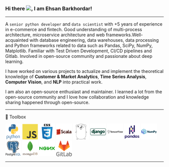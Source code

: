 ### Hi there <img src="https://raw.githubusercontent.com/MartinHeinz/MartinHeinz/master/wave.gif" width="30px">, I am Ehsan Barkhordar!

---

A `senior python developer`  and `data scientist` with +5 years of experience in e-commerce and fintech. Good understanding of multi-process
architecture, microservice architecture and web frameworks.Well-acquainted with database engineering, data warehouses,
data processing and Python frameworks related to data such as Pandas, SciPy, NumPy, Matplotlib. Familiar with Test
Driven Development, CI/CD pipelines and Gitlab. Involved in open-source community and passionate about deep learning.

I have worked on various projects to actualize and implement the theoretical knowledge of **Customer & Market
Analytics**, **Time Series Analysis**, **Computer Vision**, and **NLP** into practical work.

I am also an open-source enthusiast and maintainer. I learned a lot from the open-source community and I love how
collaboration and knowledge sharing happened through open-source.

---

🧰 Toolbox

<img src="https://raw.githubusercontent.com/devicons/devicon/master/icons/python/python-original-wordmark.svg" alt="Python Logo" width="50" height="50"/>
<img src="https://raw.githubusercontent.com/devicons/devicon/master/icons/javascript/javascript-original.svg" alt="JavaScript Logo" width="50" height="50"/>
<img src="https://raw.githubusercontent.com/devicons/devicon/master/icons/css3/css3-original-wordmark.svg" alt="CSS3 Logo" width="50" height="50"/>
<img src="https://raw.githubusercontent.com/devicons/devicon/master/icons/scala/scala-original-wordmark.svg" alt="Scala Logo" width="50" height="50"/>
<img src="https://raw.githubusercontent.com/devicons/devicon/master/icons/go/go-line.svg" alt="Go Logo" width="50" height="50"/>
<img src="https://raw.githubusercontent.com/devicons/devicon/master/icons/django/django-line.svg" alt="Django Logo" width="50" height="50"/>
<img src="https://raw.githubusercontent.com/devicons/devicon/master/icons/tensorflow/tensorflow-line-wordmark.svg" alt="Tensorflow Logo" width="50" height="50"/> 
<img src="https://raw.githubusercontent.com/devicons/devicon/master/icons/pandas/pandas-original-wordmark.svg" alt="Pandas Logo" width="50" height="50"/> 
<img src="https://raw.githubusercontent.com/devicons/devicon/master/icons/numpy/numpy-original-wordmark.svg" alt="Numpy Logo" width="50" height="50"/> 
<img src="https://raw.githubusercontent.com/devicons/devicon/master/icons/postgresql/postgresql-original-wordmark.svg" alt="Postgres Logo" width="50" height="50"/> 
<img src="https://raw.githubusercontent.com/devicons/devicon/master/icons/mongodb/mongodb-original-wordmark.svg" alt="MongoDB Logo" width="50" height="50"/> 
<img src="https://raw.githubusercontent.com/devicons/devicon/master/icons/nginx/nginx-original.svg" alt="Nginx Logo" width="50" height="50"/> 
<img src="https://raw.githubusercontent.com/devicons/devicon/master/icons/gitlab/gitlab-original-wordmark.svg" alt="Gitlab Logo" width="50" height="50"/> 


---


<!--
**ehsanbarkhordar/ehsanbarkhordar** is a ✨ _special_ ✨ repository because its `README.md` (this file) appears on your GitHub profile.

Here are some ideas to get you started:

- 🔭 I’m currently working on ...
- 🌱 I’m currently learning ...
- 👯 I’m looking to collaborate on ...
- 🤔 I’m looking for help with ...
- 💬 Ask me about ...
- 📫 How to reach me: ...
- 😄 Pronouns: ...
- ⚡ Fun fact: ...
-->

